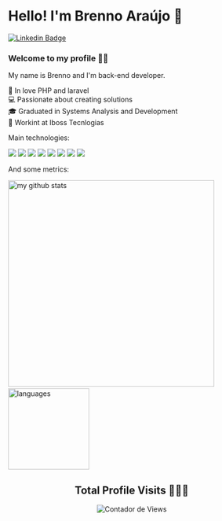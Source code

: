# Hello! I'm Brenno Araújo 👋

[![Linkedin Badge](https://img.shields.io/badge/-LinkedIn-blue?style=flat-square&logo=Linkedin&logoColor=white&link=https://www.linkedin.com/in/brennoaraujo/)](https://www.linkedin.com/in/brennoaraujo/)

### Welcome to my profile :man_technologist:

My name is Brenno and I'm back-end developer.

 💙  In love PHP and laravel <br>
 💻  Passionate about creating solutions <br>
 🎓  Graduated in Systems Analysis and Development<br>
 👾  Workint at Iboss Tecnlogias <br>


Main technologies:


<div>
   <p>
      <img src="https://img.shields.io/badge/Laravel-FF2D20?style=for-the-badge&logo=laravel&logoColor=white"> 
      <img src="https://img.shields.io/badge/PHP-777BB4?style=for-the-badge&logo=php&logoColor=white">
      <img src="https://img.shields.io/badge/Vue.js-35495E?style=for-the-badge&logo=vue.js&logoColor=4FC08D">
      <img src="https://img.shields.io/badge/JavaScript-F7DF1E?style=for-the-badge&logo=javascript&logoColor=black">
      <img src="https://img.shields.io/badge/Bootstrap-563D7C?style=for-the-badge&logo=bootstrap&logoColor=white">
      <img src="https://img.shields.io/badge/MySQL-00000F?style=for-the-badge&logo=mysql&logoColor=white">
      <img src="https://img.shields.io/badge/HTML-239120?style=for-the-badge&logo=html5&logoColor=white">
      <img src="https://img.shields.io/badge/CSS3-1572B6?style=for-the-badge&logo=css3&logoColor=white">
   </p>
 </div>


And some metrics:

<!-- <p align="start">
 <img src="https://github-profile-trophy.vercel.app/?username=brenno-araujo&column=7&theme=onedark"/>
</p> -->
<p align="start">
 <img src="https://github-readme-stats.vercel.app/api?username=brenno-araujo&show_icons=true&theme=tokyonight" alt="my github stats" width="420"/>&nbsp;<img src="https://github-readme-stats.vercel.app/api/top-langs/?username=brenno-araujo&layout=compact&theme=tokyonight" alt="languages" height="165">
</p>

<h2 align="center">Total Profile Visits 🕵🏾‍♂️</h2>
<p align="center">
   <img src="https://profile-counter.glitch.me/brenno-araujo/count.svg" alt="Contador de Views"> 
</p>

<div>
